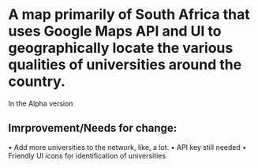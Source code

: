 # A map primarily of South Africa that uses Google Maps API and UI to geographically locate the various qualities of universities around the country.

In the Alpha version

## Imrprovement/Needs for change:

• Add more universities to the network, like, a lot.
• API key still needed 
• Friendly UI icons for identification of universities
